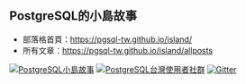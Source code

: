 ## PostgreSQL的小島故事
* 部落格首頁：https://pgsql-tw.github.io/island/
* 所有文章：https://pgsql-tw.github.io/island/allposts

[![PostgreSQL小島故事](https://img.shields.io/badge/小島故事-PostgreSQL-blue.svg)](https://pgsql-tw.github.io/island/)
[![PostgreSQL台灣使用者社群](https://img.shields.io/badge/台灣使用者社群-PostgreSQL-blue.svg)](https://pgsql-tw.github.io/)
[![Gitter](https://img.shields.io/gitter/room/pgsql-tw/Lobby.svg)](https://gitter.im/pgsql-tw/Lobby)
